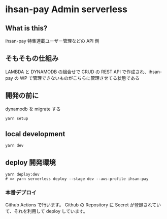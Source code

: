 # ihsan-pay Admin serverless

## What is this?

ihsan-pay 特集連載ユーザー管理などの API 側

## そもそもの仕組み

LAMBDA と DYNAMODB の組合せで CRUD の REST API で作成され、ihsan-pay の WP で管理できないものがこちらに管理させてる状態である

## 開発の前に

dynamodb を migrate する

```
yarn setup
```

## local development

```
yarn dev
```

## deploy 開発環境

```
yarn deploy:dev
# => yarn serverless deploy --stage dev --aws-profile ihsan-pay
```

### 本番デプロイ

Github Actions で行います。
Github の Repository に Secret が登録されていて、それを利用して deploy しています。
